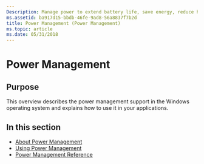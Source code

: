 ```yaml
---
Description: Manage power to extend battery life, save energy, reduce heat and noise, and help ensure data reliability. Retrieve the system power status, notify applications of power management events, and notify the system of each applications power requirements.
ms.assetid: ba917d15-bbdb-46fe-9ad8-56a8837f7b2d
title: Power Management (Power Management)
ms.topic: article
ms.date: 05/31/2018
---
```


# Power Management

## Purpose

This overview describes the power management support in the Windows operating system and explains how to use it in your applications.

## In this section

-   [About Power Management](about-power-management.md)
-   [Using Power Management](using-power-management.md)
-   [Power Management Reference](power-management-reference.md)

 

 



